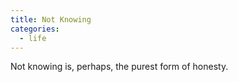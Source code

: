 ```yaml
---
title: Not Knowing
categories:
  - life
---
```

Not knowing
is, perhaps,
the purest form
of honesty.
